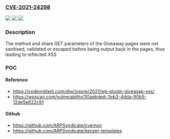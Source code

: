 ### [CVE-2021-24298](https://cve.mitre.org/cgi-bin/cvename.cgi?name=CVE-2021-24298)
![](https://img.shields.io/static/v1?label=Product&message=Simple%20Giveaways%20%E2%80%93%20Grow%20your%20business%2C%20email%20lists%20and%20traffic%20with%20contests&color=blue)
![](https://img.shields.io/static/v1?label=Version&message=2.36.2%3C%202.36.2%20&color=brighgreen)
![](https://img.shields.io/static/v1?label=Vulnerability&message=CWE-79%20Cross-site%20Scripting%20(XSS)&color=brighgreen)

### Description

The method and share GET parameters of the Giveaway pages were not sanitised, validated or escaped before being output back in the pages, thus leading to reflected XSS

### POC

#### Reference
- https://codevigilant.com/disclosure/2021/wp-plugin-giveasap-xss/
- https://wpscan.com/vulnerability/30aebded-3eb3-4dda-90b5-12de5e622c91

#### Github
- https://github.com/ARPSyndicate/cvemon
- https://github.com/ARPSyndicate/kenzer-templates

